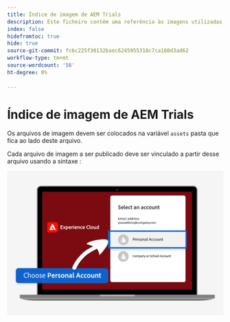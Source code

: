 ```yaml
---
title: Índice de imagem de AEM Trials
description: Este ficheiro contém uma referência às imagens utilizadas nos materiais de marketing dos ensaios de AEM.
index: false
hidefromtoc: true
hide: true
source-git-commit: fc6c225f30132baec6245955318c7ca180d3ad62
workflow-type: tm+mt
source-wordcount: '56'
ht-degree: 0%

---
```



# Índice de imagem de AEM Trials

Os arquivos de imagem devem ser colocados na variável `assets` pasta que fica ao lado deste arquivo.

Cada arquivo de imagem a ser publicado deve ser vinculado a partir desse arquivo usando a sintaxe :

![Conta pessoal de imagem de email pronta para avaliação](./assets/select-personal-account.png)
